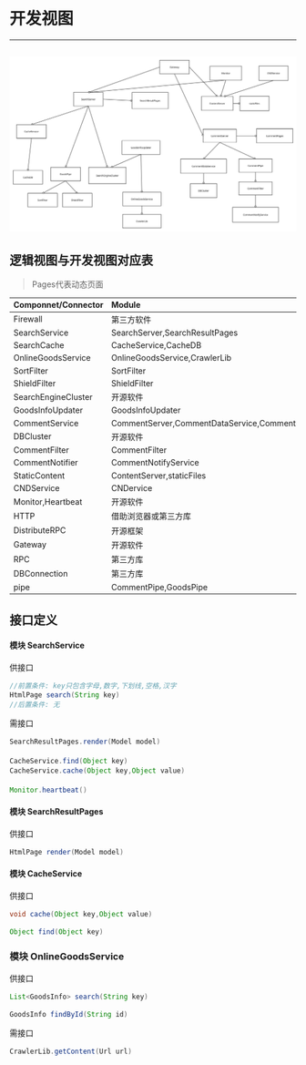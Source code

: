 # 开发视图

---

## ![](/assets/最终模块组织.svg)

## 逻辑视图与开发视图对应表

> Pages代表动态页面

| Componnet/Connector | Module |
| :--- | :--- |
| Firewall | 第三方软件 |
| SearchService | SearchServer,SearchResultPages |
| SearchCache | CacheService,CacheDB |
| OnlineGoodsService | OnlineGoodsService,CrawlerLib |
| SortFilter | SortFilter |
| ShieldFilter | ShieldFilter |
| SearchEngineCluster | 开源软件 |
| GoodsInfoUpdater | GoodsInfoUpdater |
| CommentService | CommentServer,CommentDataService,CommentPages |
| DBCluster | 开源软件 |
| CommentFilter | CommentFilter |
| CommentNotifier | CommentNotifyService |
| StaticContent | ContentServer,staticFiles |
| CNDService | CNDervice |
| Monitor,Heartbeat | 开源软件 |
| HTTP | 借助浏览器或第三方库 |
| DistributeRPC | 开源框架 |
| Gateway | 开源软件 |
| RPC | 第三方库 |
| DBConnection | 第三方库 |
| pipe | CommentPipe,GoodsPipe |

## 接口定义

#### 模块 SearchService

供接口

```java
//前置条件: key只包含字母,数字,下划线,空格,汉字 
HtmlPage search(String key)
//后置条件: 无
```

需接口

```java
SearchResultPages.render(Model model)

CacheService.find(Object key)
CacheService.cache(Object key,Object value)

Monitor.heartbeat()
```

#### 模块 SearchResultPages
供接口

```java
HtmlPage render(Model model)
```

#### 模块 CacheService

供接口
```java
void cache(Object key,Object value)
```
```java
Object find(Object key)
```
### 模块 OnlineGoodsService
供接口
```java
List<GoodsInfo> search(String key)
```
```java
GoodsInfo findById(String id)
```

需接口
```java
CrawlerLib.getContent(Url url)
```